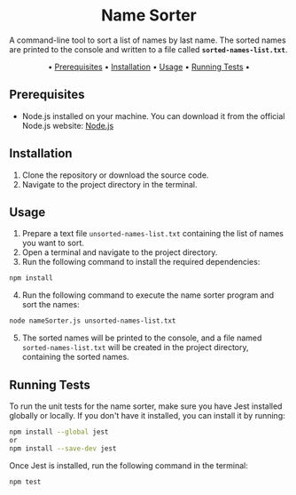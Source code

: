 <h1 align="center"> Name Sorter </h1>

A command-line tool to sort a list of names by last name. The sorted names are printed to the console and written to a file called <strong>`sorted-names-list.txt`</strong>.

<p align="center">
  • <a href="#prerequisites">Prerequisites</a> •
  <a href="#installation">Installation</a> •
  <a href="#usage">Usage</a> •
  <a href="#running-tests">Running Tests</a> •
</p>

## Prerequisites

- Node.js installed on your machine. You can download it from the official Node.js website: [Node.js](https://nodejs.org)

## Installation

1. Clone the repository or download the source code.
2. Navigate to the project directory in the terminal.

## Usage

1. Prepare a text file `unsorted-names-list.txt` containing the list of names you want to sort.
2. Open a terminal and navigate to the project directory.
3. Run the following command to install the required dependencies:
```sh
npm install
```
4. Run the following command to execute the name sorter program and sort the names:
```sh
node nameSorter.js unsorted-names-list.txt
```
5. The sorted names will be printed to the console, and a file named `sorted-names-list.txt` will be created in the project directory, containing the sorted names.

## Running Tests

To run the unit tests for the name sorter, make sure you have Jest installed globally or locally. If you don't have it installed, you can install it by running:
```sh
npm install --global jest 
or 
npm install --save-dev jest
```

Once Jest is installed, run the following command in the terminal:
```sh
npm test
```
